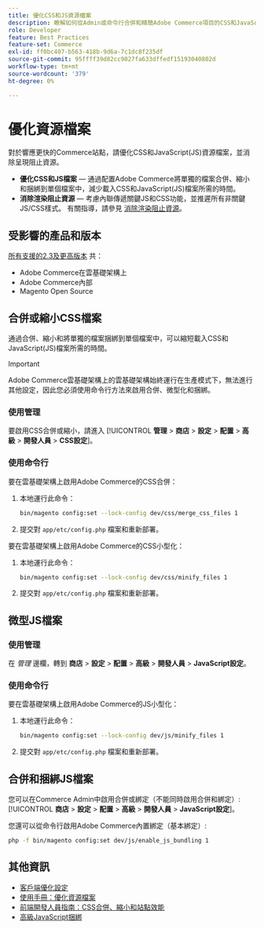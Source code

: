 ```yaml
---
title: 優化CSS和JS資源檔案
description: 瞭解如何從Admin或命令行合併和精簡Adobe Commerce項目的CSS和JavaScript(JS)檔案。
role: Developer
feature: Best Practices
feature-set: Commerce
exl-id: ff0bc407-b563-418b-9d6a-7c1dc8f235df
source-git-commit: 95ffff39d82cc9027fa633dffedf15193040802d
workflow-type: tm+mt
source-wordcount: '379'
ht-degree: 0%

---
```


# 優化資源檔案

對於響應更快的Commerce站點，請優化CSS和JavaScript(JS)資源檔案，並消除呈現阻止資源。

- **優化CSS和JS檔案** — 通過配置Adobe Commerce將單獨的檔案合併、縮小和捆綁到單個檔案中，減少載入CSS和JavaScript(JS)檔案所需的時間。
- **消除渲染阻止資源** — 考慮內聯傳遞關鍵JS和CSS功能，並推遲所有非關鍵JS/CSS樣式。 有關指導，請參見 [消除渲染阻止資源](https://web.dev/render-blocking-resources/)。

## 受影響的產品和版本

[所有支援的2.3及更高版本](../../../release/versions.md) 共：

- Adobe Commerce在雲基礎架構上
- Adobe Commerce內部
- Magento Open Source

## 合併或縮小CSS檔案

通過合併、縮小和將單獨的檔案捆綁到單個檔案中，可以縮短載入CSS和JavaScript(JS)檔案所需的時間。

>[!IMPORTANT]
>
>Adobe Commerce雲基礎架構上的雲基礎架構始終運行在生產模式下，無法進行其他設定，因此您必須使用命令行方法來啟用合併、微型化和捆綁。

### 使用管理

要啟用CSS合併或縮小，請進入 [!UICONTROL **管理** > **商店** > **設定** > **配置** > **高級** > **開發人員** > **CSS設定**]。

### 使用命令行

要在雲基礎架構上啟用Adobe Commerce的CSS合併：

1. 本地運行此命令：

   ```bash
   bin/magento config:set --lock-config dev/css/merge_css_files 1
   ```

1. 提交對 `app/etc/config.php` 檔案和重新部署。

要在雲基礎架構上啟用Adobe Commerce的CSS小型化：

1. 本地運行此命令：

   ```bash
   bin/magento config:set --lock-config dev/css/minify_files 1
   ```

1. 提交對 `app/etc/config.php` 檔案和重新部署。

## 微型JS檔案

### 使用管理

在 *管理* 邊欄，轉到 **商店** > **設定** > **配置** > **高級** > **開發人員** > **JavaScript設定**。

### 使用命令行

要在雲基礎架構上啟用Adobe Commerce的JS小型化：

1. 本地運行此命令：

   ```bash
   bin/magento config:set --lock-config dev/js/minify_files 1
   ```

1. 提交對 `app/etc/config.php` 檔案和重新部署。

## 合併和捆綁JS檔案

您可以在Commerce Admin中啟用合併或綁定（不能同時啟用合併和綁定）: [!UICONTROL **商店** > **設定** > **配置** > **高級** > **開發人員** > **JavaScript設定**]。

您還可以從命令行啟用Adobe Commerce內置綁定（基本綁定）:

```bash
php -f bin/magento config:set dev/js/enable_js_bundling 1
```

## 其他資訊

- [客戶端優化設定](../../../performance/configuration.md#client-side-optimization-settings)
- [使用手冊：優化資源檔案](https://docs.magento.com/user-guide/system/file-optimization.html)
- [前端開發人員指南：CSS合併、縮小和站點效能](https://developer.adobe.com/commerce/frontend-core/guide/css/#css-merging-minification-and-performance)
- [高級JavaScript捆綁](../../../performance/advanced-js-bundling.md)
